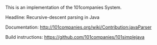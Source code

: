 This is an implementation of the 101companies System.

Headline: Recursive-descent parsing in Java

Documentation: http://101companies.org/wiki/Contribution:javaParser

Build instructions: https://github.com/101companies/101simplejava